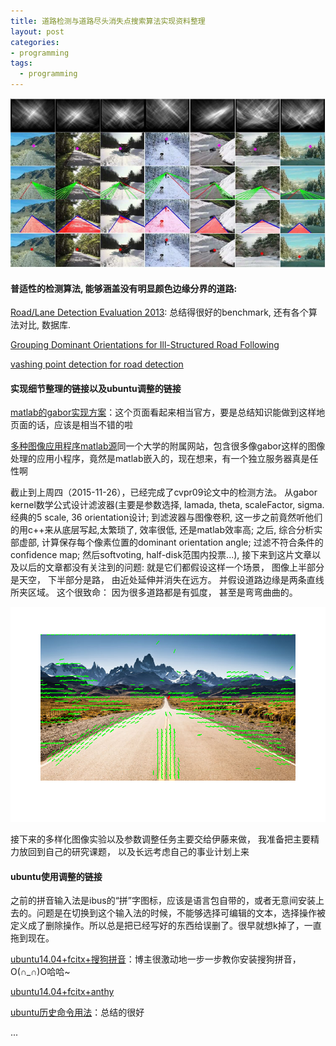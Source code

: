 ```yaml
---
title: 道路检测与道路尽头消失点搜索算法实现资料整理
layout: post
categories:
- programming
tags:
  - programming
---
```


![vashing point detection](/media/files/2015/11/vanishing.png)

#### 普适性的检测算法, 能够涵盖没有明显颜色边缘分界的道路:

[Road/Lane Detection Evaluation 2013](http://www.cvlibs.net/datasets/kitti/eval_road.php): 总结得很好的benchmark, 还有各个算法对比, 数据库.

[Grouping Dominant Orientations for Ill-Structured Road Following](http://nameless.cis.udel.edu/pubs/2004/Ras04/cvpr2004.pdf)


[vashing point detection for road detection](http://imagine.enpc.fr/~audibert/Mes%20articles/CVPR09.pdf)


#### 实现细节整理的链接以及ubuntu调整的链接

[matlab的gabor实现方案](http://matlabserver.cs.rug.nl/edgedetectionweb/web/edgedetection_examples.html)：这个页面看起来相当官方，要是总结知识能做到这样地页面的话，应该是相当不错的啦

[多种图像应用程序matlab源](http://matlabserver.cs.rug.nl/)同一个大学的附属网站，包含很多像gabor这样的图像处理的应用小程序，竟然是matlab嵌入的，现在想来，有一个独立服务器真是任性啊


截止到上周四（2015-11-26），已经完成了cvpr09论文中的检测方法。 从gabor kernel数学公式设计滤波器(主要是参数选择, lamada, theta, scaleFactor, sigma. 经典的5 scale, 36 orientation设计; 到滤波器与图像卷积, 这一步之前竟然听他们的用c++来从底层写起,太繁琐了, 效率很低, 还是matlab效率高; 之后, 综合分析实部虚部, 计算保存每个像素位置的dominant orientation angle; 过滤不符合条件的confidence map; 然后softvoting, half-disk范围内投票...), 接下来到这片文章以及以后的文章都没有关注到的问题:  就是它们都假设这样一个场景， 图像上半部分是天空， 下半部分是路， 由近处延伸并消失在远方。 并假设道路边缘是两条直线所夹区域。 这个很致命： 因为很多道路都是有弧度， 甚至是弯弯曲曲的。

![vashing](/media/files/2015/11/vashing.png)

接下来的多样化图像实验以及参数调整任务主要交给伊藤来做， 我准备把主要精力放回到自己的研究课题， 以及长远考虑自己的事业计划上来


#### ubuntu使用调整的链接

之前的拼音输入法是ibus的“拼”字图标，应该是语言包自带的，或者无意间安装上去的。问题是在切换到这个输入法的时候，不能够选择可编辑的文本，选择操作被定义成了删除操作。所以总是把已经写好的东西给误删了。很早就想k掉了，一直拖到现在。

[ubuntu14.04+fcitx+搜狗拼音](http://blog.csdn.net/tao_627/article/details/24119037)：博主很激动地一步一步教你安装搜狗拼音，O(∩_∩)O哈哈~

[ubuntu14.04+fcitx+anthy](https://blogs.fsfe.org/stefan.a/2014/09/23/set-up-fcitx-chinese-and-japanese-language-input-ubuntu-14-04/)

[ubuntu历史命令用法](http://os.51cto.com/art/201205/335040.htm)：总结的很好

...
